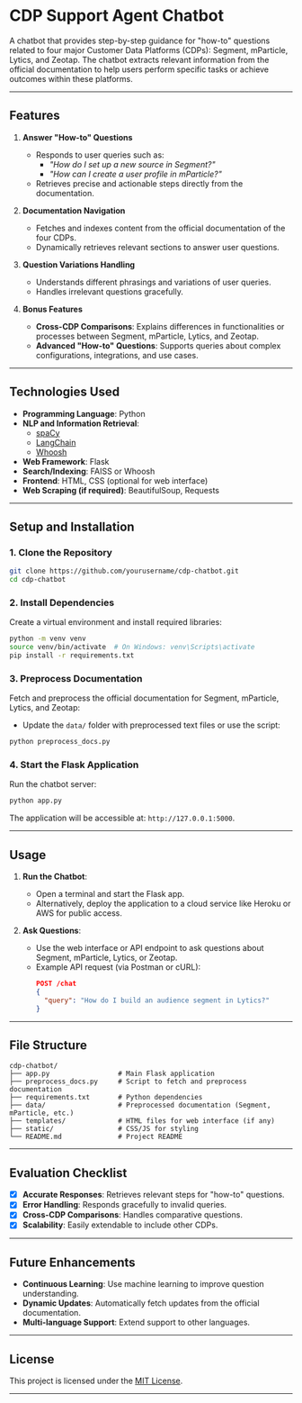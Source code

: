 
# **CDP Support Agent Chatbot**  
A chatbot that provides step-by-step guidance for "how-to" questions related to four major Customer Data Platforms (CDPs): Segment, mParticle, Lytics, and Zeotap. The chatbot extracts relevant information from the official documentation to help users perform specific tasks or achieve outcomes within these platforms.

---

## **Features**
1. **Answer "How-to" Questions**  
   - Responds to user queries such as:
     - *"How do I set up a new source in Segment?"*  
     - *"How can I create a user profile in mParticle?"*  
   - Retrieves precise and actionable steps directly from the documentation.
   
2. **Documentation Navigation**  
   - Fetches and indexes content from the official documentation of the four CDPs.  
   - Dynamically retrieves relevant sections to answer user questions.  

3. **Question Variations Handling**  
   - Understands different phrasings and variations of user queries.  
   - Handles irrelevant questions gracefully.

4. **Bonus Features**  
   - **Cross-CDP Comparisons**: Explains differences in functionalities or processes between Segment, mParticle, Lytics, and Zeotap.  
   - **Advanced "How-to" Questions**: Supports queries about complex configurations, integrations, and use cases.

---

## **Technologies Used**
- **Programming Language**: Python  
- **NLP and Information Retrieval**: 
  - [spaCy](https://spacy.io/)  
  - [LangChain](https://github.com/hwchase17/langchain)  
  - [Whoosh](https://whoosh.readthedocs.io/en/latest/)  
- **Web Framework**: Flask  
- **Search/Indexing**: FAISS or Whoosh  
- **Frontend**: HTML, CSS (optional for web interface)  
- **Web Scraping (if required)**: BeautifulSoup, Requests

---

## **Setup and Installation**

### **1. Clone the Repository**
```bash
git clone https://github.com/yourusername/cdp-chatbot.git
cd cdp-chatbot
```

### **2. Install Dependencies**
Create a virtual environment and install required libraries:
```bash
python -m venv venv
source venv/bin/activate  # On Windows: venv\Scripts\activate
pip install -r requirements.txt
```

### **3. Preprocess Documentation**
Fetch and preprocess the official documentation for Segment, mParticle, Lytics, and Zeotap:
- Update the `data/` folder with preprocessed text files or use the script:
```bash
python preprocess_docs.py
```

### **4. Start the Flask Application**
Run the chatbot server:
```bash
python app.py
```
The application will be accessible at: `http://127.0.0.1:5000`.

---

## **Usage**
1. **Run the Chatbot**:
   - Open a terminal and start the Flask app.  
   - Alternatively, deploy the application to a cloud service like Heroku or AWS for public access.

2. **Ask Questions**:
   - Use the web interface or API endpoint to ask questions about Segment, mParticle, Lytics, or Zeotap.
   - Example API request (via Postman or cURL):
     ```json
     POST /chat
     {
       "query": "How do I build an audience segment in Lytics?"
     }
     ```

---

## **File Structure**
```
cdp-chatbot/
├── app.py                 # Main Flask application
├── preprocess_docs.py     # Script to fetch and preprocess documentation
├── requirements.txt       # Python dependencies
├── data/                  # Preprocessed documentation (Segment, mParticle, etc.)
├── templates/             # HTML files for web interface (if any)
├── static/                # CSS/JS for styling
└── README.md              # Project README
```

---

## **Evaluation Checklist**
- [x] **Accurate Responses**: Retrieves relevant steps for "how-to" questions.  
- [x] **Error Handling**: Responds gracefully to invalid queries.  
- [x] **Cross-CDP Comparisons**: Handles comparative questions.  
- [x] **Scalability**: Easily extendable to include other CDPs.  

---

## **Future Enhancements**
- **Continuous Learning**: Use machine learning to improve question understanding.  
- **Dynamic Updates**: Automatically fetch updates from the official documentation.  
- **Multi-language Support**: Extend support to other languages.

---

## **License**
This project is licensed under the [MIT License](LICENSE).

---

  
